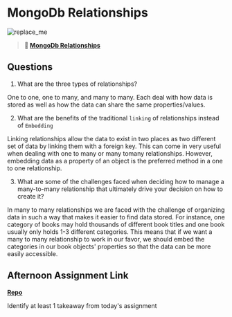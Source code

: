 # MongoDb Relationships

![replace_me](https://codeworks.blob.core.windows.net/public/assets/img/illustrations/placeholder.svg)

> **📖 [MongoDb Relationships](https://codeworksacademy.com/fs-student-guide/resources/wk5/02-Relationships)**

## Questions

1. What are the three types of relationships?

One to one, one to many, and many to many. Each deal with how data is stored as well as how the data can share the same properties/values.

2. What are the benefits of the traditional `linking` of relationships instead of `Embedding`

Linking relationships allow the data to exist in two places as two different set of data by linking them with a foreign key. This can come in very useful when dealing with one to many or many tomany relationships. However, embedding data as a property of an object is the preferred method in a one to one relationship.

3. What are some of the challenges faced when deciding how to manage a many-to-many relationship that ultimately drive your decision on how to create it?

In many to many relationships we are faced with the challenge of organizing data in such a way that makes it easier to find data stored. For instance, one category of books may hold thousands of different book titles and one book usually only holds 1-3 different categories. This means that if we want a many to many relationship to work in our favor, we should embed the categories in our book objects' properties so that the data can be more easily accessible.

## Afternoon Assignment Link

**[Repo](https://github.com/havenfricke/afternoonchallenge030122_v2)**

Identify at least 1 takeaway from today's assignment
